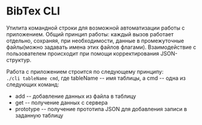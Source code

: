 # BibTex CLI

Утилита командной строки для возможной автоматизации работы с приложением.
Общий принцип работы: каждый вызов работает отдельно, сохраняя, при необходимости,
данные в промежуточные файлы(можно задавать имена этих файлов флагами). Взаимодействие
с пользователем происходит при помощи корректирования JSON-структур.

Работа с приложением строится по следующему принципу:  
`./cli tableName cmd`, где tableName -- имя таблицы, а cmd -- одна из следующих команд:  

* add -- добавление данных из файла в таблицу
* get -- получение данных с сервера
* prototype -- получение прототипа JSON для добавления записи в заданную таблицу
